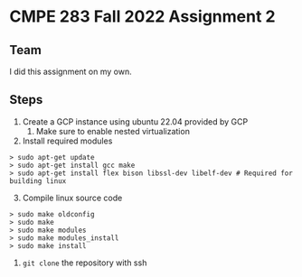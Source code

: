 # CMPE 283 Fall 2022 Assignment 2

## Team
I did this assignment on my own.






## Steps
1. Create a GCP instance using ubuntu 22.04 provided by GCP
   1. Make sure to enable nested virtualization
2. Install required modules
  ```shell
  > sudo apt-get update
  > sudo apt-get install gcc make
  > sudo apt-get install flex bison libssl-dev libelf-dev # Required for building linux
  ```
3. Compile linux source code
```shell
> sudo make oldconfig
> sudo make 
> sudo make modules
> sudo make modules_install
> sudo make install
```
1. `git clone` the repository with ssh